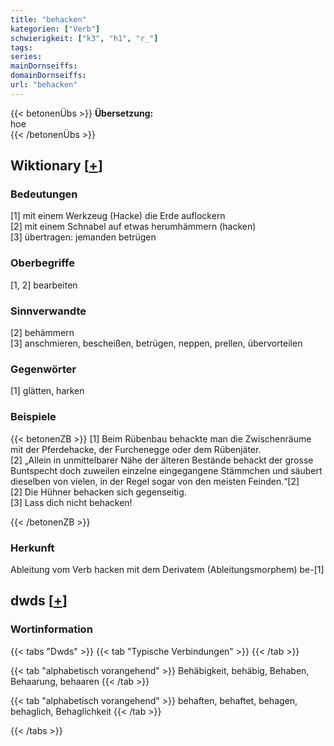 ```yaml
---
title: "behacken"
kategorien: ["Verb"]
schwierigkeit: ["k3", "h1", "r_"]
tags:
series:
mainDornseiffs:
domainDornseiffs:
url: "behacken"
---
```


{{< betonenÜbs >}}
**Übersetzung:**  
hoe  
{{< /betonenÜbs >}}

## Wiktionary [[+](https://de.wiktionary.org/wiki/behacken)]

### Bedeutungen
[1] mit einem Werkzeug (Hacke) die Erde auflockern  
[2] mit einem Schnabel auf etwas herumhämmern (hacken)  
[3] übertragen: jemanden betrügen  

### Oberbegriffe
[1, 2] bearbeiten  

### Sinnverwandte
[2] behämmern  
[3] anschmieren, bescheißen, betrügen, neppen, prellen, übervorteilen  

### Gegenwörter
[1] glätten, harken  

### Beispiele
{{< betonenZB >}}
[1] Beim Rübenbau behackte man die Zwischenräume mit der Pferdehacke, der Furchenegge oder dem Rübenjäter.  
[2] „Allein in unmittelbarer Nähe der älteren Bestände behackt der grosse Buntspecht doch zuweilen einzelne eingegangene Stämmchen und säubert dieselben von vielen, in der Regel sogar von den meisten Feinden.“[2]  
[2] Die Hühner behacken sich gegenseitig.  
[3] Lass dich nicht behacken!  

{{< /betonenZB >}}
### Herkunft
Ableitung vom Verb hacken mit dem Derivatem (Ableitungsmorphem) be-[1]  



## dwds [[+](https://www.dwds.de/wb/behacken)]

### Wortinformation
{{< tabs "Dwds" >}}
{{< tab "Typische Verbindungen" >}}
{{< /tab >}}

{{< tab "alphabetisch vorangehend" >}}
Behäbigkeit, behäbig, Behaben, Behaarung, behaaren
{{< /tab >}}

{{< tab "alphabetisch vorangehend" >}}
behaften, behaftet, behagen, behaglich, Behaglichkeit
{{< /tab >}}

{{< /tabs >}}


